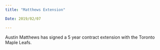 ```yaml
---
title: "Matthews Extension"

Date: 2019/02/07

---
```



Austin Matthews has signed a 5 year contract extension with the Toronto Maple Leafs.
